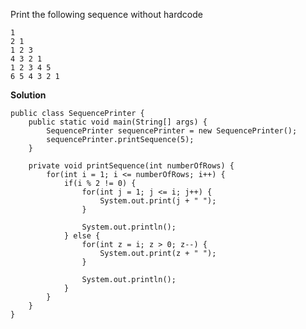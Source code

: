 Print the following sequence without hardcode


    1
    2 1
    1 2 3
    4 3 2 1
    1 2 3 4 5
    6 5 4 3 2 1

**Solution**

    public class SequencePrinter {
        public static void main(String[] args) {
            SequencePrinter sequencePrinter = new SequencePrinter();
            sequencePrinter.printSequence(5);
        }
    
        private void printSequence(int numberOfRows) {
            for(int i = 1; i <= numberOfRows; i++) {
                if(i % 2 != 0) {
                    for(int j = 1; j <= i; j++) {
                        System.out.print(j + " ");
                    }
    
                    System.out.println();
                } else {
                    for(int z = i; z > 0; z--) {
                        System.out.print(z + " ");
                    }
    
                    System.out.println();
                }
            }
        }
    }
